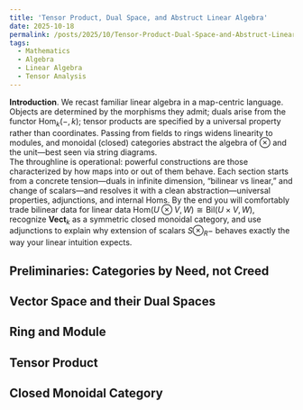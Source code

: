 ```yaml
---
title: 'Tensor Product, Dual Space, and Abstruct Linear Algebra'
date: 2025-10-18
permalink: /posts/2025/10/Tensor-Product-Dual-Space-and-Abstruct-Linear-Algebra/
tags:
  - Mathematics
  - Algebra
  - Linear Algebra
  - Tensor Analysis
---
```

**Introduction**. We recast familiar linear algebra in a map-centric language. Objects are determined by the morphisms they admit; duals arise from the functor $\mathrm{Hom}_k(-, k)$; tensor products are specified by a universal property rather than coordinates. Passing from fields to rings widens linearity to modules, and monoidal (closed) categories abstract the algebra of $\otimes$ and the unit—best seen via string diagrams.\
The throughline is operational: powerful constructions are those characterized by how maps into or out of them behave. Each section starts from a concrete tension—duals in infinite dimension, “bilinear vs linear,” and change of scalars—and resolves it with a clean abstraction—universal properties, adjunctions, and internal Homs. By the end you will comfortably trade bilinear data for linear data $\mathrm{Hom}(U \otimes V, W) \cong \mathrm{Bil}(U \times V, W)$, recognize $\mathbf{Vect}_k$ as a symmetric closed monoidal category, and use adjunctions to explain why extension of scalars $S \otimes_R -$ behaves exactly the way your linear intuition expects.

Preliminaries: Categories by Need, not Creed
---

Vector Space and their Dual Spaces
---

Ring and Module
---

Tensor Product
---

Closed Monoidal Category
---
